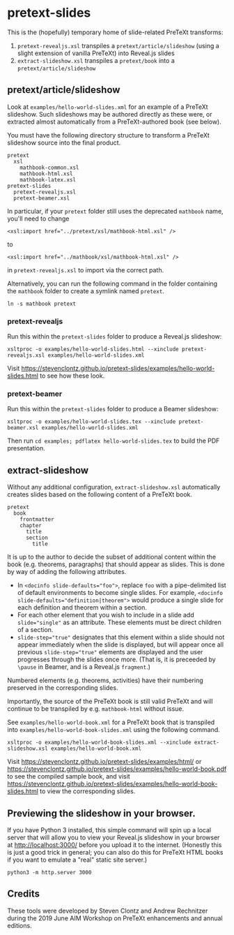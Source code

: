 # pretext-slides

This is the (hopefully) temporary home of slide-related 
PreTeXt transforms:

1. `pretext-revealjs.xsl` transpiles a `pretext/article/slideshow`
(using a slight extension of vanilla PreTeXt) into Reveal.js slides
3. `extract-slideshow.xsl` transpiles a `pretext/book`
into a `pretext/article/slideshow`

## pretext/article/slideshow

Look at `examples/hello-world-slides.xml` for an example of a
PreTeXt slideshow. Such slideshows may be authored directly
as these were,
or extracted almost automatically from a PreTeXt-authored
book (see below). 

You must have the following directory structure to transform
a PreTeXt slideshow source into the final product.

```
pretext
  xsl
    mathbook-common.xsl
    mathbook-html.xsl
    mathbook-latex.xsl
pretext-slides
  pretext-revealjs.xsl
  pretext-beamer.xsl
```

In particular, if your `pretext` folder still uses the deprecated
`mathbook` name, you'll need to change

```
<xsl:import href="../pretext/xsl/mathbook-html.xsl" />
```

to

```
<xsl:import href="../mathbook/xsl/mathbook-html.xsl" />
```

in `pretext-revealjs.xsl` to import via the correct path.

Alternatively, you can run the following command in the folder containing
the `mathbook` folder to create a symlink named `pretext`.

```
ln -s mathbook pretext
```

### pretext-revealjs

Run this within the `pretext-slides` folder to produce a Reveal.js slideshow:

```
xsltproc -o examples/hello-world-slides.html --xinclude pretext-revealjs.xsl examples/hello-world-slides.xml
```

Visit <https://stevenclontz.github.io/pretext-slides/examples/hello-world-slides.html>
to see how these look.

### pretext-beamer

Run this within the `pretext-slides` folder to produce a Beamer slideshow:

```
xsltproc -o examples/hello-world-slides.tex --xinclude pretext-beamer.xsl examples/hello-world-slides.xml
```

Then run `cd examples; pdflatex hello-world-slides.tex` to build the PDF presentation.

## extract-slideshow

Without any additional configuration, 
`extract-slideshow.xsl` automatically creates
slides based on the following content of a PreTeXt book.

```
pretext
  book
    frontmatter
    chapter
      title
      section
        title
```

It is up to the author to decide the subset of additional
content within the book (e.g. theorems, paragraphs) that should
appear as slides. This is done by way of adding the following
attributes.

- In `<docinfo slide-defaults="foo">`, replace `foo` with a
  pipe-delimited list of default environments to become single
  slides. For example, 
  `<docinfo slide-defaults="definition|theorem">`
  would produce a single slide for each definition and theorem
  within a section.
- For each other element that you wish to include in a slide
  add `slide="single"` as an attribute. These elements must
  be direct children of a section.
- `slide-step="true"` designates that this element within a slide
  should not appear immediately when the slide is displayed,
  but will appear once all previous `slide-step="true"` elements
  are displayed and the user progresses through the slides once
  more. (That is, it is preceeded by `\pause` in Beamer, and
  is a Reveal.js `fragment`.)

Numbered elements (e.g. theorems, activities) have their
numbering preserved in the corresponding slides.

Importantly, the source of the PreTeXt book is still valid
PreTeXt and will continue to be transpiled by e.g. 
`mathbook-html` without issue.

See `examples/hello-world-book.xml` for a PreTeXt book
that is transpiled into `examples/hello-world-book-slides.xml` 
using the following command.

```
xsltproc -o examples/hello-world-book-slides.xml --xinclude extract-slideshow.xsl examples/hello-world-book.xml
```

Visit <https://stevenclontz.github.io/pretext-slides/examples/html/> or
<https://stevenclontz.github.io/pretext-slides/examples/hello-world-book.pdf> to
see the compiled sample book, and visit
<https://stevenclontz.github.io/pretext-slides/examples/hello-world-book-slides.html>
to view the corresponding slides.

## Previewing the slideshow in your browser.

If you have Python 3 installed, this simple command will
spin up a local server that will allow you to view
your Reveal.js slideshow in your browser at 
<http://localhost:3000/> before you upload it to the internet.
(Honestly this is just a good trick in general; you can also
do this for PreTeXt HTML books if you want to emulate a
"real" static site server.)

```
python3 -m http.server 3000
```

## Credits

These tools were developed by Steven Clontz and
Andrew Rechnitzer during the 2019 June AIM
Workshop on PreTeXt enhancements and annual editions.
